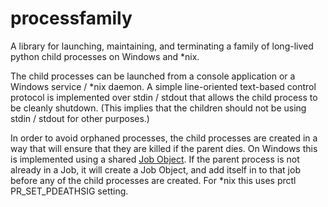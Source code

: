 processfamily
=============

A library for launching, maintaining, and terminating a family of long-lived python child processes on Windows and *nix.

The child processes can be launched from a console application or a Windows service / *nix daemon.
A simple line-oriented text-based control protocol is implemented over stdin / stdout that allows the child process to be cleanly shutdown.
(This implies that the children should not be using stdin / stdout for other purposes.)

In order to avoid orphaned processes, the child processes are created in a way that will ensure that they are killed if the parent dies.
On Windows this is implemented using a shared [Job Object](http://msdn.microsoft.com/en-us/library/ms684161(v=vs.85).aspx).
If the parent process is not already in a Job, it will create a Job Object, and add itself in to that job before any of the child processes are created.
For *nix this uses prctl PR_SET_PDEATHSIG setting.

